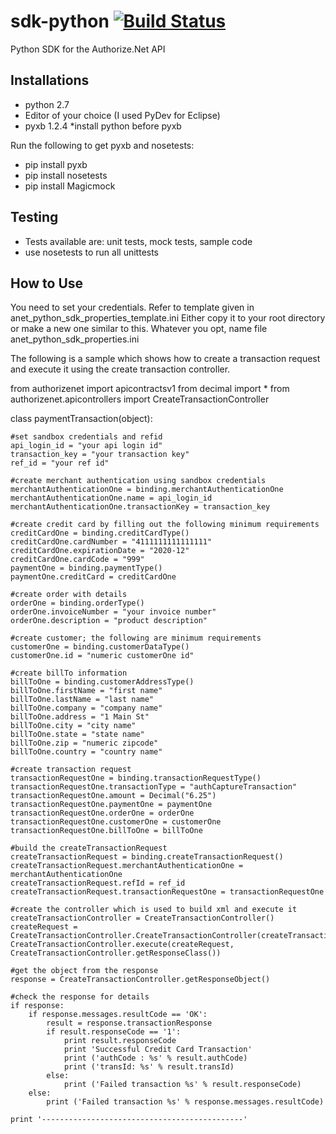 # sdk-python    [![Build Status](https://magnum.travis-ci.com/egodolja/sdk-python.svg?token=9z5hnp59uHpbBpKa445s&branch=master)](https://magnum.travis-ci.com/egodolja/sdk-python)
Python SDK for the Authorize.Net API

Installations
--------------------------------------
- python 2.7
- Editor of your choice (I used PyDev for Eclipse)
- pyxb 1.2.4
 *install python before pyxb 

Run the following to get pyxb and nosetests:
- pip install pyxb
- pip install nosetests
- pip install Magicmock

Testing
--------------------------------------
- Tests available are: unit tests, mock tests, sample code
- use nosetests to run all unittests 

How to Use
--------------------------------------
You need to set your credentials.
Refer to template given in anet_python_sdk_properties_template.ini
Either copy it to your root directory or make a new one similar to this. Whatever you opt, name file anet_python_sdk_properties.ini

The following is a sample which shows how to create a transaction request 
and execute it using the create transaction controller.

from authorizenet import apicontractsv1
from decimal import *
from authorizenet.apicontrollers import CreateTransactionController

class paymentTransaction(object):
	
	#set sandbox credentials and refid
	api_login_id = "your api login id"
	transaction_key = "your transaction key"
	ref_id = "your ref id"
	
	#create merchant authentication using sandbox credentials
	merchantAuthenticationOne = binding.merchantAuthenticationOne
	merchantAuthenticationOne.name = api_login_id
	merchantAuthenticationOne.transactionKey = transaction_key

	#create credit card by filling out the following minimum requirements
	creditCardOne = binding.creditCardType()
	creditCardOne.cardNumber = "4111111111111111"
	creditCardOne.expirationDate = "2020-12"
	creditCardOne.cardCode = "999"
	paymentOne = binding.paymentType()
	paymentOne.creditCard = creditCardOne

	#create order with details
	orderOne = binding.orderType()
	orderOne.invoiceNumber = "your invoice number"
	orderOne.description = "product description"

	#create customer; the following are minimum requirements
	customerOne = binding.customerDataType()
	customerOne.id = "numeric customerOne id"

	#create billTo information
	billToOne = binding.customerAddressType()
	billToOne.firstName = "first name"
	billToOne.lastName = "last name"
	billToOne.company = "company name"
	billToOne.address = "1 Main St"
	billToOne.city = "city name"
	billToOne.state = "state name"
	billToOne.zip = "numeric zipcode"
	billToOne.country = "country name"

	#create transaction request 
	transactionRequestOne = binding.transactionRequestType()
	transactionRequestOne.transactionType = "authCaptureTransaction"
	transactionRequestOne.amount = Decimal("6.25")
	transactionRequestOne.paymentOne = paymentOne
	transactionRequestOne.orderOne = orderOne
	transactionRequestOne.customerOne = customerOne
	transactionRequestOne.billToOne = billToOne

	#build the createTransactionRequest 
	createTransactionRequest = binding.createTransactionRequest()
	createTransactionRequest.merchantAuthenticationOne = merchantAuthenticationOne
	createTransactionRequest.refId = ref_id
	createTransactionRequest.transactionRequestOne = transactionRequestOne

	#create the controller which is used to build xml and execute it
	createTransactionController = CreateTransactionController()
	createRequest = CreateTransactionController.CreateTransactionController(createTransactionRequest)
	CreateTransactionController.execute(createRequest, CreateTransactionController.getResponseClass())

	#get the object from the response
	response = CreateTransactionController.getResponseObject()

	#check the response for details
	if response:
		if response.messages.resultCode == 'OK':
			result = response.transactionResponse
			if result.responseCode == '1':
				print result.responseCode
				print 'Successful Credit Card Transaction'
				print ('authCode : %s' % result.authCode)
				print ('transId: %s' % result.transId)
			else:
				print ('Failed transaction %s' % result.responseCode)
		else:
			print ('Failed transaction %s' % response.messages.resultCode)

	print '---------------------------------------------'

